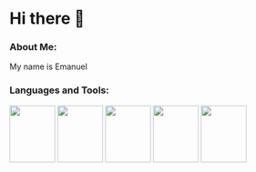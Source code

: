 # Hi there 👋

### About Me:
My name is Emanuel

### Languages and Tools:
<img src="https://upload.wikimedia.org/wikipedia/commons/thumb/c/c3/Python-logo-notext.svg/1869px-Python-logo-notext.svg.png" width="80" height="100"></td>
<img src="https://upload.wikimedia.org/wikipedia/en/thumb/3/30/Java_programming_language_logo.svg/182px-Java_programming_language_logo.svg.png" width="80" height="100"></img> 
<img src="https://cpl.thalesgroup.com/sites/default/files/inline-images/microsoft-sql_server.png" width="80" height="100"></img>
<img src="https://upload.wikimedia.org/wikipedia/commons/thumb/7/73/Arduino_IDE_logo.svg/2048px-Arduino_IDE_logo.svg.png" width="80" height="100"></img>
<img src="https://upload.wikimedia.org/wikipedia/commons/thumb/6/6a/JavaScript-logo.png/640px-JavaScript-logo.png" width="80" height="100"></img>
